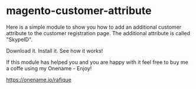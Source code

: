 magento-customer-attribute
==========================

Here is a simple module to show you how to add an additional customer attribute to the customer registration page. The additional attribute is called "SkypeID".

Download it. Install it. See how it works!

If this module has helped you and you are happy with it feel free to buy me a coffe using my Onename - Enjoy!

https://onename.io/rafique
